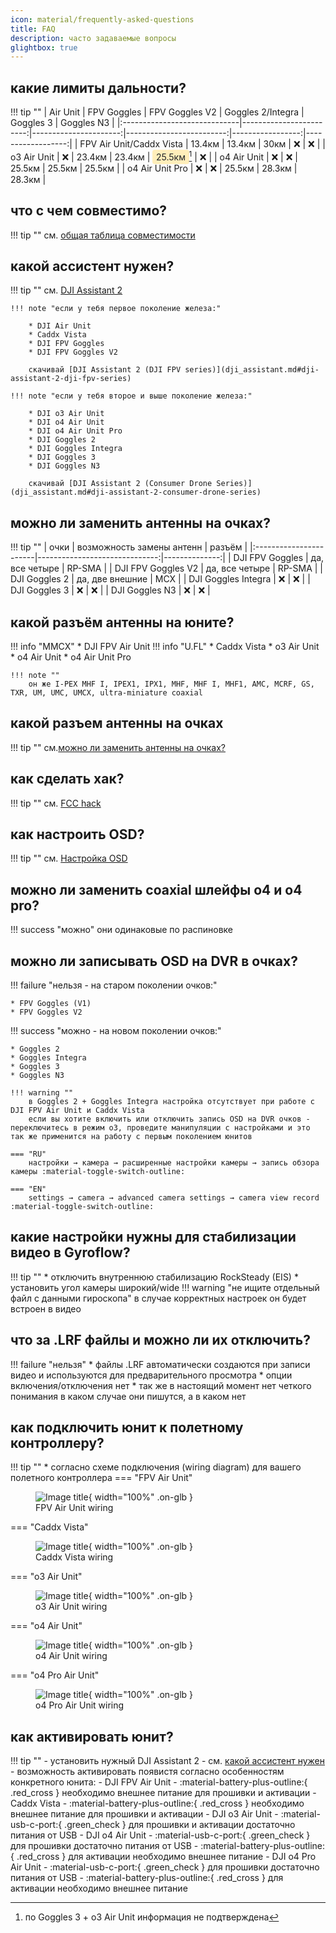 ```yaml
---
icon: material/frequently-asked-questions
title: FAQ
description: часто задаваемые вопросы
glightbox: true
---
```


## какие лимиты дальности?
!!! tip ""
    | Air Unit                     |             FPV Goggles |       FPV Goggles V2 |       Goggles 2/Integra |       Goggles 3 |       Goggles N3 |
    |:-----------------------------|------------------------:|----------------------:|-------------------------:|-----------------:|------------------:|
    |     FPV Air Unit/Caddx Vista |                 13.4км |               13.4км |                    30км |              ❌ |               ❌ |
    |     o3 Air Unit              |                    ❌ |               23.4км |                  23.4км |           <span style="background-color: #ffeeba; padding: 0.2em 0.4em; border-radius: 4px; color: #212529;">25.5км</span>[^1] |               ❌ |
    |     o4 Air Unit              |                    ❌ |                  ❌ |                  25.5км |           25.5км |            25.5км |
    |     o4 Air Unit Pro          |                    ❌ |                  ❌ |                  25.5км |           28.3км |            28.3км |

[^1]: по Goggles 3 + o3 Air Unit информация не подтверждена

## что с чем совместимо?
!!! tip ""
    см. [общая таблица совместимости](compatibility.md#общая-таблица-совместимости)

## какой ассистент нужен?
!!! tip ""
    см. [DJI Assistant 2](dji_assistant.md)

    !!! note "если у тебя первое поколение железа:"

        * DJI Air Unit
        * Caddx Vista
        * DJI FPV Goggles
        * DJI FPV Goggles V2

        скачивай [DJI Assistant 2 (DJI FPV series)](dji_assistant.md#dji-assistant-2-dji-fpv-series)

    !!! note "если у тебя второе и выше поколение железа:"

        * DJI o3 Air Unit
        * DJI o4 Air Unit
        * DJI o4 Air Unit Pro
        * DJI Goggles 2
        * DJI Goggles Integra
        * DJI Goggles 3
        * DJI Goggles N3

        скачивай [DJI Assistant 2 (Consumer Drone Series)](dji_assistant.md#dji-assistant-2-consumer-drone-series)

## можно ли заменить антенны на очках?
!!! tip ""
    | очки                   | возможность замены антенн   | разъём   |
    |:-----------------------|------------------------------:|--------------:|
    | DJI FPV Goggles        | да, все четыре                | RP-SMA        |
    | DJI FPV Goggles V2     | да, все четыре                | RP-SMA        |
    | DJI Goggles 2          | да, две внешние               | MCX           |
    | DJI Goggles Integra    | ❌                            | ❌            |
    | DJI Goggles 3          | ❌                            | ❌            |
    | DJI Goggles N3         | ❌                            | ❌            |

## какой разъём антенны на юните?
!!! info "MMCX"
    * DJI FPV Air Unit
!!! info "U.FL"
    * Caddx Vista
    * o3 Air Unit
    * o4 Air Unit
    * o4 Air Unit Pro

    !!! note ""
        он же I-PEX MHF I, IPEX1, IPX1, MHF, MHF I, MHF1, AMC, MCRF, GS, TXR, UM, UMC, UMCX, ultra-miniature coaxial
## какой разъем антенны на очках
!!! tip ""
    см.[можно ли заменить антенны на очках?](#можно-ли-заменить-антенны-на-очках)

## как сделать хак?
!!! tip ""
    см. [FCC hack](fcc.md#fcc-hack)

## как настроить OSD?
!!! tip ""
    см. [Настройка OSD](osd.md#настройка-osd)

## можно ли заменить coaxial шлейфы o4 и o4 pro?
!!! success "можно"
    они одинаковые по распиновке

## можно ли записывать OSD на DVR в очках?
!!! failure "нельзя - на старом поколении очков:"

    * FPV Goggles (V1)
    * FPV Goggles V2

!!! success "можно - на новом поколении очков:"

    * Goggles 2
    * Goggles Integra
    * Goggles 3
    * Goggles N3

    !!! warning ""
        в Goggles 2 + Goggles Integra настройка отсутствует при работе с DJI FPV Air Unit и Caddx Vista
        если вы хотите включить или отключить запись OSD на DVR очков -  переключитесь в режим о3, проведите манипуляции с настройками и это так же применится на работу с первым поколением юнитов
        
    === "RU"
        настройки → камера → расширенные настройки камеры → запись обзора камеры :material-toggle-switch-outline:

    === "EN"
        settings → camera → advanced camera settings → camera view record :material-toggle-switch-outline:

## какие настройки нужны для стабилизации видео в Gyroflow?
!!! tip ""
    * отключить внутреннюю стабилизацию RockSteady (EIS)
    * установить угол камеры широкий/wide
    !!! warning "не ищите отдельный файл с данными гироскопа"
        в случае корректных настроек он будет встроен в видео

## что за .LRF файлы и можно ли их отключить?
!!! failure "нельзя"
    * файлы .LRF автоматически создаются при записи видео и используются для предварительного просмотра
    * опции включения/отключения нет
    * так же в настоящий момент нет четкого понимания в каком случае они пишутся, а в каком нет

## как подключить юнит к полетному контроллеру?
!!! tip ""
    * согласно схеме подключения (wiring diagram) для вашего полетного контроллера
    === "FPV Air Unit"
        <figure markdown="span">
        ![Image title](./images/og_au_wiring_light.png){ width="100%" .on-glb }
        <figcaption>FPV Air Unit wiring</figcaption>
        </figure>
    === "Caddx Vista"
        <figure markdown="span">
        ![Image title](./images/caddx_vista_wiring_light.png){ width="100%" .on-glb }
        <figcaption>Caddx Vista wiring</figcaption>
        </figure>
    === "o3 Air Unit"
        <figure markdown="span">
        ![Image title](./images/o3_wiring_light.png){ width="100%" .on-glb }
        <figcaption>o3 Air Unit wiring</figcaption>
        </figure>
    === "o4 Air Unit"
        <figure markdown="span">
        ![Image title](./images/o4lite_wiring_light.png){ width="100%" .on-glb }
        <figcaption>o4 Air Unit wiring</figcaption>
        </figure>
    === "o4 Pro Air Unit"
        <figure markdown="span">
        ![Image title](./images/o4pro_wiring_light.png){ width="100%" .on-glb }
        <figcaption>o4 Pro Air Unit wiring</figcaption>
        </figure>

## как активировать юнит?
!!! tip ""
    - установить нужный DJI Assistant 2
        - см. [какой ассистент нужен](dji_assistant.md)
    - возможность активировать появистя согласно особенностям конкретного юнита:
        - DJI FPV Air Unit
            - :material-battery-plus-outline:{ .red_cross } необходимо внешнее питание для прошивки и активации
        - Caddx Vista
            - :material-battery-plus-outline:{ .red_cross } необходимо внешнее питание для прошивки и активации
        - DJI o3 Air Unit
            - :material-usb-c-port:{ .green_check } для прошивки и активации достаточно питания от USB
        - DJI o4 Air Unit
            - :material-usb-c-port:{ .green_check } для прошивки достаточно питания от USB
            - :material-battery-plus-outline:{ .red_cross } для активации необходимо внешнее питание
        - DJI o4 Pro Air Unit
            - :material-usb-c-port:{ .green_check } для прошивки достаточно питания от USB
            - :material-battery-plus-outline:{ .red_cross } для активации необходимо внешнее питание